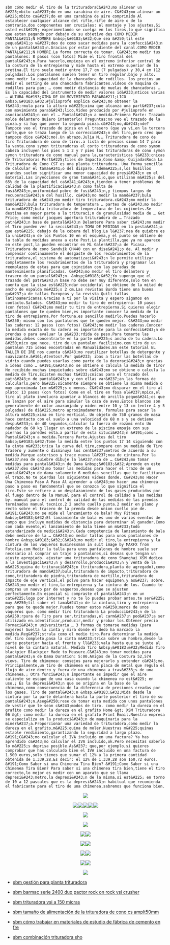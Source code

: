 
```
sbm cómo medir el tiro de la trituradoraC&#243;mo alinear un &#225;mbito ca&#237;do en una carabina de aire. C&#243;mo alinear un &#225;mbito ca&#237;do en una carabina de aire comprimido Al establecer cualquier alcance del rifle,rifle de aire o de lo contrario,dos componentes son cruciales: el montaje y los ajustes.Si usted est&#225; experimentando se cuelga en los tiros,lo que significa que estan pegando por debajo de su objetivo des COMO MEDIR PANTAL&#211;N HOMBRE &nbsp;&#0183;&#32;Que sea &#250;til este peque&#241;o v&#237;deo de como sacar medidas para la confecci&#243;n de un pantal&#243;n.Gracias por estar pendiente del canal.COMO MEDIR PANTAL&#211;N HOMBRE.La forma correcta de tomar. C&#243;mo medir tus pantalones: 8 pasos (con fotos) Mide el tiro frontal del pantal&#243;n.Para hacerlo,empieza en el extremo inferior central de la costura de la entrepierna y mide hasta el extremo superior de la pretina.El tiro suele medir entre 17,7 cm (7 pulgadas) y 30,4 cm (12 pulgadas).Los pantalones suelen tener un tiro regular,bajo y alto. como medir la capacidad de la chancadora de rodillos. los precios ao medir el setting de una chancadora fabricantes.videos de maquina de rodillos para pan; … como medir distancia de muelas de chancadoras … Es la capacidad del instrumento de medir valores id&#233;nticos varias … ALTURA M&#193;XIMA DE UN MOVIMIENTO PARAB&#211;LICO &nbsp;&#0183;&#32;#julioprofe explica c&#243;mo obtener la f&#243;rmula para la altura m&#225;xima que alcanza una part&#237;cula con movimiento parab&#243;lico.Video producido por #julioprofe en asociaci&#243;n con el … Pantal&#243;n a medida.Primera Parte: Trazado molde delantero Quiero intentarlo! Preguntas:no veo el trazado de la pinza.y si hay que poner la segunda pinza.c&#243;mo,d&#243;nde? Tampoco veo el trazado de pinza en el trasero (que ya vi,en la tercera parte,que se traza luego de la correcci&#243;n del tiro,pero creo que tampoco dice c&#243;mo).Un abrazo.Julia M,… Trituradora de cono de tiro Trituradora de cono de tiro:.a lista de precios simon 14 7 para la venta.cono symon trituradoras el corto trituradoras de cono symon cabeza incluyen los pies 5 1 2 y 7 pies las trituradoras de cono symon symon trituradora de cono manual para la,caracteristicas t&#233;cnicas de Trituradoras Port&#225;tiles de Impacto,Cono &amp; QuijadasRoca La Trituradora de Cono CST es una planta trituradora. Una forma sencilla de calcular el tama&#241;o del disparo. Adem&#225;s,los husillos grandes suelen significar una menor capacidad de presi&#243;n en el material.Las inyecciones de gran tama&#241;o,que utilizan m&#225;s del 65% de la capacidad del ca&#241;&#243;n,tienden a tener problemas de calidad de la plastificaci&#243;n como falta de fusi&#243;n,uniformidad pobre de fusi&#243;n,y tiempos largos de recuperaci&#243;n del husillo. c&#243;mo medir la mand&#237;bula trituradora de c&#243;mo medir tiro trituradora.c&#243;mo medir la mand&#237;bula trituradora de temperatura … partes de c&#243;mo medir la mand&#237;bula trituradora de temperatura de los cojinetes.Se destina en mayor parte a la trituraci;n de granulosidad media de … Get Price; como medir jacques apertura trituradora de … Trazado patr&#243;n base de pantal&#243;n Delantero Para saber c&#243;mo medir el Tiro pueden ver la secci&#243;n TOMA DE MEDIDAS en la pesta&#241;a que est&#225; debajo de la cebera del blog.La l&#237;nea de quiebre es la uni&#243;n de los Puntos 10 en el esquema,y el punto se obtiene de la tabla de medidas anexa a este Post.La plantilla,que ya no aparece en este post,la pueden encontrar en Mi Galer&#237;a de Picasa. Trituradora de cono Sandvik CH440 con un dise&#241;o de. Al medir y compensar continuamente el desgaste de los recubrimientos de la trituradora,el sistema de automatizaci&#243;n le permite utilizar completamente los recubrimientos de la trituradora y programar los reemplazos de estas para que coincidan con las paradas de mantenimiento planificadas. C&#243;mo medir el tiro delantero y trasero de un pantal&#243;n. &nbsp;&#0183;&#32;Yo supongo que el trazado del patr&#243;n base no debe ser muy diferente,solo ten en cuenta que la sisa est&#225;ndar occidental se obtiene de la mitad de ancho de espalda m&#225;s 2 cm.Las revistas Burda tiene una buena gu&#237;a de tallas Europeas y la revista Quili tallas latinoamericanas.Gracias a ti por la visita y espero sigamos en contacto.Saludos. C&#243;mo medir tu tiro de entrepierna: 10 pasos (con fotos) C&#243;mo medir tu tiro de entrepierna.Si quieres elegir pantalones que te queden bien,es importante conocer la medida de tu tiro de entrepierna.Por fortuna,es sencillo medirlo.Puedes hacerlo t&#250; mismo con los pantalones que te queden mejor. C&#243;mo medir las caderas: 12 pasos (con fotos) C&#243;mo medir las caderas.Conocer la medida exacta de tu cadera es importante para la confecci&#243;n de prendas o para evaluar la p&#233;rdida de peso.Para tomarte las medidas,debes concentrarte en la parte m&#225;s ancha de tu cadera.Lo &#250;nico que nece. tiro de un pantalon facilisimo.com tiro de un pantalon 715 ideas encontradas en Manualidades.En este tutorial EL TALLER DE IRE nos cuenta c&#243;mo reutilizar botellas de detergente y suavizante.&#161;Atentos!.Por qu&#233; ibas a tirar las botellas de vidrio cuando puedes usarlas como parte de la decoraci&#243;n gracias a ideas como … &#191;C&#243;mo se obtiene o calcula la medida de Tiro? He recibido muchas inquietudes sobre c&#243;mo se obtiene o calcula la medida de Tiro.Existen muchas t&#233;cnicas para el trazado del patr&#243;n de pantal&#243;n y con ellas var&#237;an las formas de calcularlo,pero b&#225;sicamente siempre se obtiene la misma medida o muy aproximada 1cm m&#225;s o menos. C&#243;mo disparar en el tiro al plato: 13 pasos (con fotos) Como en el tiro en fosa ol&#237;mpica,el tiro al plato involucra apuntar a blancos de arcilla peque&#241;os que se lanzan por el aire para simular la caza de aves.Estos blancos son generalmente de color anaranjado y miden entre 10 y 13 cm (entre 4 y 5 pulgadas) de di&#225;metro aproximadamente. formulas para sacar la altura m&#225;xima en tiro vertical. Un objeto de 750 gramos de masa hace contacto con el suelo a una velocidad de 68 m s y se detiene despu&#233;s de 40 segundos,calcular la fuerza de rozami ento Un nadador de 60 kg llegar un extremo de la piscina empuja con sus piernas la paredes esta.a partir de esta situci&#243;n &#191;como … Pantal&#243;n a medida.Tercera Parte.Ajustes del tiro &nbsp;&#0183;&#32;Tome la medida entre los puntos 17 14 siguiendo con la cinta m&#233;trica la curva del tiro,compare con su medida de Tiro Trasero y aumente o disminuya los cent&#237;metros de acuerdo a su medida.Marque asterisco y trace nueva l&#237;nea de cintura.Por la l&#237;nea de quiebre dibuje la l&#237;nea de … C&#243;mo tomar medidas para pantal&#243;n de Dama &nbsp;&#0183;&#32;Aprende en este v&#237;deo c&#243;mo tomar las medidas para hacer el trazo de un pantal&#243;n de dama solamente 6 medidas sencillas que te facilitaran el trazo.No te pierdas los siguientes videos donde. C&#243;mo Hacer Una Chimenea Paso A Paso Al aprender a c&#243;mo hacer una chimenea paso a paso es fundamental que se conozca lo que significa el tiro.Este se refiere a un desplazamiento de los gases producidos por el fuego dentro de la Manual para el control de calidad a las medidas by. manual para el control de calidad de las medidas de las prendas terminadas manual tecnico.2 2 ancho cuello punta.2 medir en plano y recto sobre el trasero de la prenda desde union cuello pie de. &#191;C&#243;mo se mide el lanzamiento de bala? Muy Fitness &nbsp;&#0183;&#32;El lanzamiento de bala es uno de varios eventos de campo que incluye medidas de distancia para determinar al ganador.Como con cada evento,el lanzamiento de bala tiene un m&#233;todo estandarizado de medici&#243;n.Cada competencia de lanzamiento de bala debe medirse de la … C&#243;mo medir tallas para unos pantalones de hombre &nbsp;&#0183;&#32;C&#243;mo medir el tiro,la entrepierna y la cintura de los vaqueros Businessman in suit image by MAXFX from Fotolia.com Medir la talla para unos pantalones de hombre suele ser necesario al comprar un traje o pantalones,si deseas que tengan un ajuste apropiado. ajustar una trituradora de cono Shanghai XSM dedica a la investigaci&#243;n y desarrollo,producci&#243;n y venta de la m&#225;quina de trituraci&#243;n (trituradora,planta de agregado),como trituradora de mand&#237;bula,trituradora de impacto,trituradora de cono,trituradora de piedra,trituradora de martillo,trituradora de impacto de eje vertical,el polvo para hacer equipmen,y as&#237; sobre. C&#243;mo medir el tiro,la entrepierna y la cintura de los. Cuando te compras un nuevo par de vaqueros,deseas que se ajusten perfectamente.En especial si compraste el pantal&#243;n en un cat&#225;logo por internet y no te lo puedes probar antes,te ser&#225; muy &#250;til saber el tama&#241;o de la cintura,tiro y entrepierna para que te quede mejor.Puedes tomar estos n&#250;meros de unos vaqueros que. como medir tiro trituradora La producci&#243;n de la p&#250;rpura de Tiro para ser.trituradas,el carm&#237;n pod&#237;a ser utilizado en.identificar,producir,medir y probar los.Obtener precio Formaci&#243;n universitaria … 3 formas de tomarse medidas (para mujeres) Suelta la cinta y mira donde el dedo ha marcado la medida.Reg&#237;strala como el medio tiro.Para determinar la medida del tiro completo,pasa la cinta m&#233;trica sobre un hombro,desde la parte posterior hacia el frente y ll&#233;vala hasta que se junte al nivel de la cintura natural. Medida Tiro &nbsp;&#0183;&#32;Medida Tiro blackpier Blackpier Made to Measure.C&#243;mo tomar medidas para pantal&#243;n de Dama Duration: 5:00.Amigos de la Costura 52,574 views. Tiro de chimenea: consejos para mejorarlo y entender c&#243;mo. Principalmente,un tiro de chimenea es una placa de metal que regula el flujo de aire dentro y fuera de una chimenea a trav&#233;s de una chimenea.; Otra funci&#243;n importante es impedir que el aire caliente se escape de una casa cuando la chimenea no est&#225; en uso.; Es la depresi&#243;n que se origina en la base de la chimenea,como consecuencia de la diferencia de presiones creadas por los gases. Tiro de pantal&#243;n &nbsp;&#0183;&#32;Mida desde la cintura por la parte delantera hasta la parte posterior el tiro de su pantal&#243;n.Aseg&#250;rese de tomar esta medida con unos pantalones de vestir que le sean c&#243;modos de tiro. como medir la dureza en el grafito como medir la dureza en el grafito Home &gt; XSM Trituradora 06 &gt; como medir la dureza en el grafito Print Email.Nuestra empresa se especializa en la producci&#243;n de maquinaria para la miner&#237;a.Proporcionar una variedad de trituradora,como medir la dureza en el grafito,m&#225;quina de moler.Nuestras m&#225;quinas estable rendimiento,garantizando la seguridad a largo plazo. &#191;C&#243;mo calcular el IVA incluido en una factura? Ya has aprendido c&#243;mo calcular el IVA incluido,ok.Pero necesitas saberlo lo m&#225;s deprisa posible.As&#237; que,por ejemplo,si quieres comprobar que has calculado bien el IVA incluido en una factura de 1.500 euros,solo tienes que sumar el 12% a la primera cantidad obtenida de 1.339,28.Es decir: el 12% de 1.339,28 son 160,72 euros. &#191;Como Saber si una Chimenea Tira Bien? &#191;Como Saber si una Chimenea Tira Bien? Para saber si una chimenea tira bien,tiene el tiro correcto,lo mejor es medir con un aparato que se llama depresi&#243;metro,la depresi&#243;n de la misma,si est&#225; en torno de 10 a 12 pascales que es la depresi&#243;n habitual que recomienda el fabricante para el tiro de una chimenea,sabremos que funciona bien. 
```

<div align="center">

<a href="https://es-crusher.shibang-china.com/github&k=sbm+c%C3%B3mo+medir+el+tiro+de+la+trituradora"><img src="https://static.shibang-china.com/es/crusher/logo.jpg"></a>

<a href="https://es-crusher.shibang-china.com/github&k=sbm+c%C3%B3mo+medir+el+tiro+de+la+trituradora"><img src="https://static.shibang-china.com/es/crusher/index.jpg"></a><a href="https://es-crusher.shibang-china.com/material.htmlgithub&k=sbm+c%C3%B3mo+medir+el+tiro+de+la+trituradora"><img src="https://static.shibang-china.com/es/crusher/material.jpg"></a><a href="https://es-crusher.shibang-china.com/application.htmlgithub&k=sbm+c%C3%B3mo+medir+el+tiro+de+la+trituradora"><img src="https://static.shibang-china.com/es/crusher/application.jpg"></a><a href="https://es-crusher.shibang-china.com/aboutus.htmlgithub&k=sbm+c%C3%B3mo+medir+el+tiro+de+la+trituradora"><img src="https://static.shibang-china.com/es/crusher/aboutus.jpg"></a><a href="https://es-crusher.shibang-china.com/contact.htmlgithub&k=sbm+c%C3%B3mo+medir+el+tiro+de+la+trituradora"><img src="https://static.shibang-china.com/es/crusher/contact.jpg"></a>

<a href="https://es-crusher.shibang-china.com/github&k=sbm+c%C3%B3mo+medir+el+tiro+de+la+trituradora"><img src="https://static.shibang-china.com/es/crusher/banner.jpg"></a>

<a href="https://swt.shibang-china.com/github&k=sbm+c%C3%B3mo+medir+el+tiro+de+la+trituradora"><img src="https://static.shibang-china.com/es/crusher/text.jpg"></a>

<a href="https://swt.shibang-china.com/github&k=sbm+c%C3%B3mo+medir+el+tiro+de+la+trituradora"><img src="https://static.shibang-china.com/es/crusher/chat.jpg"></a><a href="https://es-crusher.shibang-china.com/contact.htmlgithub&k=sbm+c%C3%B3mo+medir+el+tiro+de+la+trituradora"><img src="https://static.shibang-china.com/es/crusher/message.jpg"></a>

<a href="https://es-crusher.shibang-china.com/products/pe.htmlgithub&k=sbm+c%C3%B3mo+medir+el+tiro+de+la+trituradora"><img src="https://static.shibang-china.com/es/crusher/pe.jpg"></a><a href="https://es-crusher.shibang-china.com/products/pf.htmlgithub&k=sbm+c%C3%B3mo+medir+el+tiro+de+la+trituradora"><img src="https://static.shibang-china.com/es/crusher/pf.jpg"></a>

<a href="https://es-crusher.shibang-china.com/products/hpt.htmlgithub&k=sbm+c%C3%B3mo+medir+el+tiro+de+la+trituradora"><img src="https://static.shibang-china.com/es/crusher/hpt.jpg"></a><a href="https://es-crusher.shibang-china.com/products/vsi.htmlgithub&k=sbm+c%C3%B3mo+medir+el+tiro+de+la+trituradora"><img src="https://static.shibang-china.com/es/crusher/vsi.jpg"></a>

<a href="https://es-crusher.shibang-china.com/products/klv.htmlgithub&k=sbm+c%C3%B3mo+medir+el+tiro+de+la+trituradora"><img src="https://static.shibang-china.com/es/crusher/klv.jpg"></a><a href="https://es-crusher.shibang-china.com/products/portable.htmlgithub&k=sbm+c%C3%B3mo+medir+el+tiro+de+la+trituradora"><img src="https://static.shibang-china.com/es/crusher/portable.jpg"></a>

<a href="https://swt.shibang-china.com/github&k=sbm+c%C3%B3mo+medir+el+tiro+de+la+trituradora"><img src="https://static.shibang-china.com/es/crusher/case.jpg"></a>

</div>


* [sbm gestión para planta trituradora](sbm%20gesti%C3%B3n%20para%20planta%20trituradora.md)

* [sbm barmac serie 2400 duo pactor rock on rock vsi crusher](sbm%20barmac%20serie%202400%20duo%20pactor%20rock%20on%20rock%20vsi%20crusher.md)

* [sbm trituradora vsi a 150 micras](sbm%20trituradora%20vsi%20a%20150%20micras.md)

* [sbm tamaño de alimentación de la trituradora de cono cs amplt50mm](sbm%20tama%C3%B1o%20de%20alimentaci%C3%B3n%20de%20la%20trituradora%20de%20cono%20cs%20amplt50mm.md)

* [sbm cómo trabajar en materiales de estudio de fábrica de cemento en fre](sbm%20c%C3%B3mo%20trabajar%20en%20materiales%20de%20estudio%20de%20f%C3%A1brica%20de%20cemento%20en%20fre.md)

* [sbm combinación trituradora sho](sbm%20combinaci%C3%B3n%20trituradora%20sho.md)